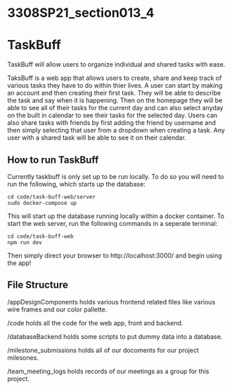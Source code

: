 # 3308SP21_section013_4

# TaskBuff

TaskBuff will allow users to organize individual and shared tasks with ease.

TaksBuff is a web app that allows users to create, share and keep track of various tasks they have to do within thier lives. A user can start by making an account and then creating their first task. They will be able to describe the task and say when it is happening. Then on the homepage they will be able to see all of their tasks for the current day and can also select anyday on the built in calendar to see their tasks for the selected day. Users can also share tasks with friends by first adding the friend by username and then simply selecting that user from a dropdown when creating a task. Any user with a shared task will be able to see it on their calendar.

## How to run TaskBuff

Currently taskbuff is only set up to be run locally. To do so you will need to run the following, which starts up the database:
```
cd code/task-buff-web/server
sudo docker-compose up
```
This will start up the database running locally within a docker container. To start the web server, run the following commands in a seperate terminal:
```
cd code/task-buff-web
npm run dev
```
Then simply direct your browser to http://localhost:3000/ and begin using the app!

## File Structure

/appDesignComponents holds various frontend related files like various wire frames and our color pallette.

/code holds all the code for the web app, front and backend.

/databaseBackend holds some scripts to put dummy data into a database.

/milestone_submissions holds all of our docoments for our project milesones.

/team_meeting_logs holds records of our meetings as a group for this project.

